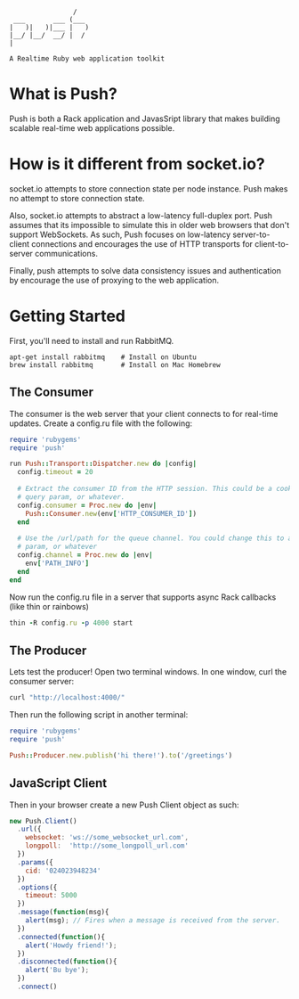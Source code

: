                     /
     ___       ___ (___
    |   )|   )|___ |   )
    |__/ |__/  __/ |  /
    |
    
    A Realtime Ruby web application toolkit

# What is Push?

Push is both a Rack application and JavasSript library that makes building scalable real-time web applications possible.

# How is it different from socket.io?

socket.io attempts to store connection state per node instance. Push makes no attempt to store connection state.

Also, socket.io attempts to abstract a low-latency full-duplex port. Push assumes that its impossible to simulate this in older web browsers that don't support WebSockets. As such, Push focuses on low-latency server-to-client connections and encourages the use of HTTP transports for client-to-server communications.

Finally, push attempts to solve data consistency issues and authentication by encourage the use of proxying to the web application.

# Getting Started

First, you'll need to install and run RabbitMQ.

```
apt-get install rabbitmq    # Install on Ubuntu
brew install rabbitmq       # Install on Mac Homebrew
```

## The Consumer

The consumer is the web server that your client connects to for real-time updates. Create a config.ru file with the following:

```ruby
require 'rubygems'
require 'push'

run Push::Transport::Dispatcher.new do |config|
  config.timeout = 20
  
  # Extract the consumer ID from the HTTP session. This could be a cookie
  # query param, or whatever.
  config.consumer = Proc.new do |env|
    Push::Consumer.new(env['HTTP_CONSUMER_ID'])
  end
  
  # Use the /url/path for the queue channel. You could change this to a query
  # param, or whatever
  config.channel = Proc.new do |env|
    env['PATH_INFO']
  end
end
```

Now run the config.ru file in a server that supports async Rack callbacks (like thin or rainbows)

```ruby
thin -R config.ru -p 4000 start
```

## The Producer

Lets test the producer! Open two terminal windows. In one window, curl the consumer server:

```sh
curl "http://localhost:4000/"
```

Then run the following script in another terminal:

```ruby
require 'rubygems'
require 'push'

Push::Producer.new.publish('hi there!').to('/greetings')
```

## JavaScript Client

Then in your browser create a new Push Client object as such:

```javascript
new Push.Client()
  .url({
    websocket: 'ws://some_websocket_url.com',
    longpoll:  'http://some_longpoll_url.com'
  })
  .params({
    cid: '024023948234'
  })
  .options({
    timeout: 5000
  })
  .message(function(msg){
    alert(msg); // Fires when a message is received from the server.
  })
  .connected(function(){
    alert('Howdy friend!');
  })
  .disconnected(function(){
    alert('Bu bye');
  })
  .connect()
```